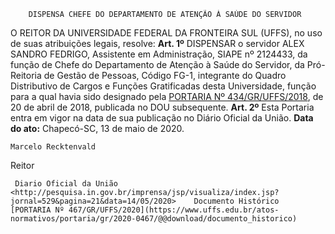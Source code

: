         DISPENSA CHEFE DO DEPARTAMENTO DE ATENÇÃO À SAÚDE DO SERVIDOR  

 O REITOR DA UNIVERSIDADE FEDERAL DA FRONTEIRA SUL (UFFS), no uso de suas atribuições legais, resolve:   **Art. 1º**  DISPENSAR o servidor ALEX SANDRO FEDRIGO, Assistente em Administração, SIAPE nº 2124433, da função de Chefe do Departamento de Atenção à Saúde do Servidor, da Pró-Reitoria de Gestão de Pessoas, Código FG-1, integrante do Quadro Distributivo de Cargos e Funções Gratificadas desta Universidade, função para a qual havia sido designado pela [PORTARIA Nº 434/GR/UFFS/2018](https://www.uffs.edu.br/atos-normativos/portaria/gr/2018-0434), de 20 de abril de 2018, publicada no DOU subsequente.   **Art. 2º**  Esta Portaria entra em vigor na data de sua publicação no Diário Oficial da União.        **Data do ato:** Chapecó-SC, 13 de maio de 2020.   
 

    Marcelo Recktenvald   
 Reitor 

     Diario Oficial da União <http://pesquisa.in.gov.br/imprensa/jsp/visualiza/index.jsp?jornal=529&pagina=21&data=14/05/2020>    Documento Histórico  [PORTARIA Nº 467/GR/UFFS/2020](https://www.uffs.edu.br/atos-normativos/portaria/gr/2020-0467/@@download/documento_historico)     
      